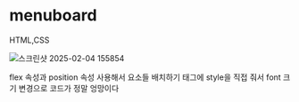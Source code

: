 # menuboard
 HTML,CSS


 ![스크린샷 2025-02-04 155854](https://github.com/user-attachments/assets/838a6465-f5b5-4214-81a2-cee37bb034b4)

flex 속성과 position 속성 사용해서 요소들 배치하기
태그에 style을 직접 줘서 font 크기 변경으로 코드가 정말 엉망이다
